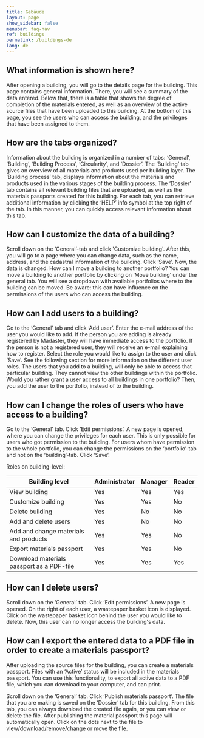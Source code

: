 ```yaml
---
title: Gebäude
layout: page
show_sidebar: false
menubar: faq-nav
ref: buildings
permalink: /buildings-de
lang: de
---
```


## What information is shown here?
After opening a building, you will go to the details page for the building. This page contains general information. There, you will see a summary of the data entered. Below that, there is a table that shows the degree of completion of the materials entered, as well as an overview of the active source files that have been uploaded to this building. At the bottom of this page, you see the users who can access the building, and the privileges that have been assigned to them. 

## How are the tabs organized?
Information about the building is organized in a number of tabs: ‘General’, ‘Building’, ‘Building Process’, ‘Circularity’, and ‘Dossier’. The ‘Building’ tab gives an overview of all materials and products used per building layer. The ‘Building process’ tab, displays information about the materials and products used in the various stages of the building process. The ‘Dossier’ tab contains all relevant building files that are uploaded, as well as the materials passports created for this building. For each tab, you can retrieve additional information by clicking the ‘HELP’ info symbol at the top right of the tab. In this manner, you can quickly access relevant information about this tab.

## How can I customize the data of a building?
Scroll down on the ‘General’-tab and click 'Customize building'. After this, you will go to a page where you can change data, such as the name, address, and the cadastral information of the building.
Click ‘Save’. Now, the data is changed.
How can I move a building to another portfolio?
You can move a building to another portfolio by clicking on ‘Move building’ under the general tab. You will see a dropdown with available portfolios where to the building can be moved. Be aware: this can have influence on the permissions of the users who can access the building.

## How can I add users to a building?
Go to the ‘General’ tab and click ‘Add user’.
Enter the e-mail address of the user you would like to add. If the person you are adding is already registered by Madaster, they will have immediate access to the portfolio. If the person is not a registered user, they will receive an e-mail explaining how to register.
Select the role you would like to assign to the user and click ‘Save’. See the following section for more information on the different user roles.
The users that you add to a building, will only be able to access that particular building. They cannot view the other buildings within the portfolio. Would you rather grant a user access to all buildings in one portfolio? Then, you add the user to the portfolio, instead of to the building.

## How can I change the roles of users who have access to a building?
Go to the ‘General’ tab.
Click ‘Edit permissions’. A new page is opened, where you can change the privileges for each user. This is only possible for users who got permission to the building. For users whom have permission to the whole portfolio, you can change the permissions on the ‘portfolio’-tab and not on the ‘building’-tab.
Click ‘Save’.
 
Roles on building-level:

| Building level                            | Administrator | Manager | Reader |
|-------------------------------------------|---------------|---------|--------|
| View building                             | Yes           | Yes     | Yes    |
| Customize building                        | Yes           | Yes     | No     |
| Delete building                           | Yes           | No      | No     |
| Add and delete users                      | Yes           | No      | No     |
| Add and change materials and products     | Yes           | Yes     | No     |
| Export materials passport                 | Yes           | Yes     | No     |
| Download materials passport as a PDF-file | Yes           | Yes     | Yes    |

## How can I delete users?
Scroll down on the ‘General’ tab.
Click ‘Edit permissions’. A new page is opened. On the right of each user, a wastepaper basket icon is displayed.
Click on the wastepaper basket icon behind the user you would like to delete. Now, this user can no longer access the building's data.

## How can I export the entered data to a PDF file in order to create a materials passport?
After uploading the source files for the building, you can create a materials passport. Files with an ‘Active’ status will be included in the materials passport. You can use this functionality, to export all active data to a PDF file, which you can download to your computer, and can print. 

Scroll down on the ‘General’ tab.
Click ‘Publish materials passport’. The file that you are making is saved on the ‘Dossier’ tab for this building. From this tab, you can always download the created file again, or you can view or delete the file. After publishing the material passport this page will automatically open.
Click on the dots next to the file to view/download/remove/change or move the file.
